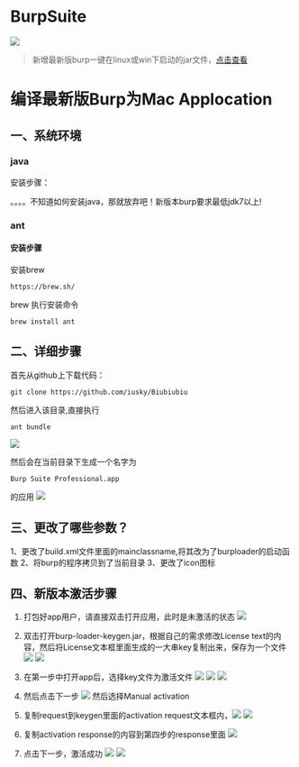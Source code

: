 BurpSuite
===============
![](http://mweb.03sec.com/2018-01-26-15169456970441.jpg)

> 新增最新版burp一键在linux或win下启动的jar文件，[点击查看](https://github.com/iusky/BurpSuite-MacOS/releases/tag/v.1.7.31)

# 编译最新版Burp为Mac Applocation

## 一、系统环境
### java
 安装步骤：
 
 。。。。不知道如何安装java，那就放弃吧！新版本burp要求最低jdk7以上!
### ant
#### 安装步骤

安装brew

```
https://brew.sh/
```
brew 执行安装命令

```
brew install ant

```
 


## 二、详细步骤
首先从github上下载代码：

```
git clone https://github.com/iusky/Biubiubiu
```

然后进入该目录,直接执行

```
ant bundle
```
![](http://mweb.03sec.com/2018-01-26-15169455640146.jpg)

然后会在当前目录下生成一个名字为

```
Burp Suite Professional.app
```
的应用
![](http://mweb.03sec.com/2018-01-26-15169454570028.jpg)


## 三、更改了哪些参数？

1、更改了build.xml文件里面的mainclassname,将其改为了burploader的启动函数
2、将burp的程序拷贝到了当前目录
3、更改了icon图标

## 四、新版本激活步骤
1. 打包好app用户，请直接双击打开应用，此时是未激活的状态
![](http://mweb.03sec.com/2018-01-26-15169447609665.jpg)

2. 双击打开burp-loader-keygen.jar，根据自己的需求修改License text的内容，然后将License文本框里面生成的一大串key复制出来，保存为一个文件
![](http://mweb.03sec.com/2018-01-26-15169447851635.jpg)
![](http://mweb.03sec.com/2018-01-26-15169447969534.jpg)

3. 在第一步中打开app后，选择key文件为激活文件
![](http://mweb.03sec.com/2018-01-26-15169448151197.jpg)
![](http://mweb.03sec.com/2018-01-26-15169448507785.jpg)
![](http://mweb.03sec.com/2018-01-26-15169448553134.jpg)

4. 然后点击下一步
![](http://mweb.03sec.com/2018-01-26-15169451271421.jpg)
然后选择Manual activation
5. 复制request到keygen里面的activation request文本框内，![](http://mweb.03sec.com/2018-01-26-15169451887661.jpg)
![](http://mweb.03sec.com/2018-01-26-15169452080793.jpg)
6. 复制activation response的内容到第四步的response里面
![](http://mweb.03sec.com/2018-01-26-15169452836490.jpg)
7. 点击下一步，激活成功
![](http://mweb.03sec.com/2018-01-26-15169453416766.jpg)
![](http://mweb.03sec.com/2018-01-26-15169453941798.jpg)




